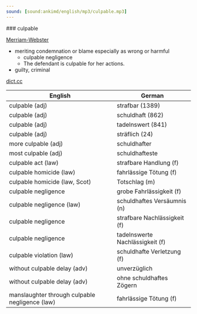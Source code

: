 ```yaml
---
sound: [sound:ankimd/english/mp3/culpable.mp3]
---
```


\### culpable

[Merriam-Webster](https://www.merriam-webster.com/dictionary/culpable)

- meriting condemnation or blame especially as wrong or harmful
    - culpable negligence
    - The defendant is culpable for her actions.
- guilty, criminal

[dict.cc](https://www.dict.cc/culpable)

| English        | German       |
| -------------- | ------------ |
| culpable (adj) | strafbar (1389) |
| culpable (adj) | schuldhaft (862) |
| culpable (adj) | tadelnswert (841) |
| culpable (adj) | sträflich (24) |
| more culpable (adj) | schuldhafter |
| most culpable (adj) | schuldhafteste |
| culpable act (law) | strafbare Handlung (f) |
| culpable homicide (law) | fahrlässige Tötung (f) |
| culpable homicide (law, Scot) | Totschlag (m) |
| culpable negligence | grobe Fahrlässigkeit (f) |
| culpable negligence (law) | schuldhaftes Versäumnis (n) |
| culpable negligence | strafbare Nachlässigkeit (f) |
| culpable negligence | tadelnswerte Nachlässigkeit (f) |
| culpable violation (law) | schuldhafte Verletzung (f) |
| without culpable delay (adv) | unverzüglich |
| without culpable delay (adv) | ohne schuldhaftes Zögern |
| manslaughter through culpable negligence (law) | fahrlässige Tötung (f) |
